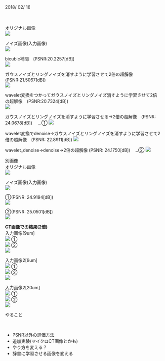 2018/ 02/ 16 <br><br>
<br>

オリジナル画像<br>
<img src="https://raw.githubusercontent.com/mashimomiku/ScSR/master/original.bmp">

ノイズ画像(入力画像)<br>
<img src="https://raw.githubusercontent.com/mashimomiku/ScSR/master/piman2.bmp">

bicubic補間　(PSNR:20.2257[dB])<br>
<img src="https://raw.githubusercontent.com/mashimomiku/ScSR/master/pimanbicubic.bmp">

ガウスノイズとリングノイズを消すように学習させて2倍の超解像　(PSNR:21.5067[dB])<br>
<img src="https://raw.githubusercontent.com/mashimomiku/ScSR/master/ling_noise_2bai.bmp">

wavelet変換をつかってガウスノイズとリングノイズ消すように学習させて2倍の超解像　(PSNR:20.7324[dB])<br>
<img src="https://raw.githubusercontent.com/mashimomiku/ScSR/master/wavelet_2bai.bmp">

ガウスノイズとリングノイズを消すように学習させる→2倍の超解像　(PSNR: 24.0678[dB]) 　…①
<img src="https://raw.githubusercontent.com/mashimomiku/ScSR/master/0124.bmp">

wavelet変換でdenoise→ガウスノイズとリングノイズを消すように学習させて2倍の超解像　(PSNR: 22.8911[dB])
<img src="https://raw.githubusercontent.com/mashimomiku/ScSR/master/wavelet1_ling2.bmp">

wavelet_denoise→denoise→2倍の超解像 (PSNR: 24.1750[dB])　…②
<img src="https://raw.githubusercontent.com/mashimomiku/ScSR/master/wave_ling_Official.bmp">

別画像<br>
オリジナル画像<br>
<img src="https://raw.githubusercontent.com/mashimomiku/ScSR/master/elaine512.bmp">

ノイズ画像(入力画像)<br>
<img src="https://raw.githubusercontent.com/mashimomiku/ScSR/master/input.bmp">

①(PSNR: 24.9194[dB])<br>
<img src="https://raw.githubusercontent.com/mashimomiku/ScSR/master/ling_official.bmp">

②(PSNR: 25.0501[dB])<br>
<img src="https://raw.githubusercontent.com/mashimomiku/ScSR/master/wavelet_ling_official.bmp">

**CT画像での結果(2倍)**<br>
入力画像[9um]<br>
<img src="https://raw.githubusercontent.com/mashimomiku/ScSR/master/ct/9um_001.bmp">
①<br>
<img src="https://raw.githubusercontent.com/mashimomiku/ScSR/master/ct/9um001_ling.bmp">
②<br>
<img src="https://raw.githubusercontent.com/mashimomiku/ScSR/master/ct/9um001_wavelet.bmp">

入力画像2[9um]<br>
<img src="https://raw.githubusercontent.com/mashimomiku/ScSR/master/ct/9um_045.bmp">
①<br>
<img src="https://raw.githubusercontent.com/mashimomiku/ScSR/master/ct/9um045_ling.bmp">
②<br>
<img src="https://raw.githubusercontent.com/mashimomiku/ScSR/master/ct/9um045_wavelet.bmp">

入力画像2[20um]<br>
<img src="https://raw.githubusercontent.com/mashimomiku/ScSR/master/ct/20um_020.bmp">
①<br>
<img src="https://raw.githubusercontent.com/mashimomiku/ScSR/master/ct/20um020_ling.bmp">
②<br>
<img src="https://raw.githubusercontent.com/mashimomiku/ScSR/master/ct/20um020_wavelet.bmp">


やること<ul>  
<li>PSNR以外の評価方法  </li>
<li>追加実験(マイクロCT画像とかも)  </li>
<li>やり方を変える？         </li>
<li>辞書に学習させる画像を変える       </li></ul>
